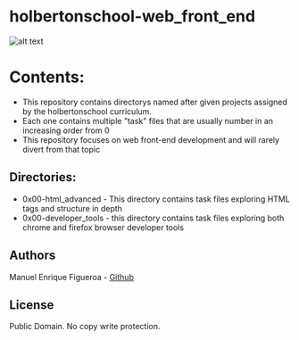 # holbertonschool-web_front_end
![alt text](https://external-content.duckduckgo.com/iu/?u=https%3A%2F%2Fwww.holbertonschool.com%2Fholberton-logo-simple.png&f=1&nofb=1)

# Contents:
* This repository contains directorys named after given projects assigned by the holbertonschool curriculum.
* Each one contains multiple "task" files that are usually number in an increasing order from 0
* This repository focuses on web front-end development and will rarely divert from that topic

## Directories:
* 0x00-html_advanced - This directory contains task files exploring HTML tags and structure in depth
* 0x00-developer_tools - this directory contains task files exploring both chrome and firefox browser developer tools

## Authors
Manuel Enrique Figueroa - [Github](https://github.com/FicusCarica308)

## License
Public Domain. No copy write protection.

